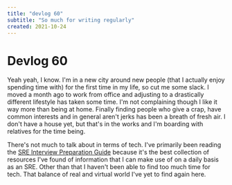 ```yaml
---
title: "devlog 60"
subtitle: "So much for writing regularly"
created: 2021-10-24
---
```

# Devlog 60

Yeah yeah, I know. I'm in a new city around new people (that I actually
enjoy spending time with) for the first time in my life, so cut me some
slack. I moved a month ago to work from office and adjusting to a
drastically different lifestyle has taken some time. I'm not complaining
though I like it way more than being at home. Finally finding people who
give a crap, have common interests and in general aren't jerks has been
a breath of fresh air. I don't have a house yet, but that's in the works
and I'm boarding with relatives for the time being.

There's not much to talk about in terms of tech. I've primarily been
reading the [SRE Interview Preparation
Guide](https://github.com/mxssl/sre-interview-prep-guide) because it's
the best collection of resources I've found of information that I
can make use of on a daily basis as an SRE. Other than that I haven't
been able to find too much time for tech. That balance of real and
virtual world I've yet to find again here.
